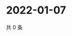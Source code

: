 # 2022-01-07

共 0 条

<!-- BEGIN WEIBO -->
<!-- 最后更新时间 Fri Jan 07 2022 06:15:29 GMT+0800 (China Standard Time) -->

<!-- END WEIBO -->
